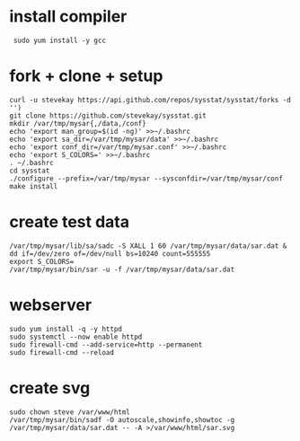 # install compiler
     sudo yum install -y gcc

# fork + clone + setup
    curl -u stevekay https://api.github.com/repos/sysstat/sysstat/forks -d '')
    git clone https://github.com/stevekay/sysstat.git
    mkdir /var/tmp/mysar{,/data,/conf}
    echo 'export man_group=$(id -ng)' >>~/.bashrc
    echo 'export sa_dir=/var/tmp/mysar/data' >>~/.bashrc
    echo 'export conf_dir=/var/tmp/mysar.conf' >>~/.bashrc
    echo 'export S_COLORS=' >>~/.bashrc
    . ~/.bashrc
    cd sysstat
    ./configure --prefix=/var/tmp/mysar --sysconfdir=/var/tmp/mysar/conf
    make install

# create test data
    /var/tmp/mysar/lib/sa/sadc -S XALL 1 60 /var/tmp/mysar/data/sar.dat &
    dd if=/dev/zero of=/dev/null bs=10240 count=555555
    export S_COLORS=
    /var/tmp/mysar/bin/sar -u -f /var/tmp/mysar/data/sar.dat

# webserver
    sudo yum install -q -y httpd
    sudo systemctl --now enable httpd
    sudo firewall-cmd --add-service=http --permanent
    sudo firewall-cmd --reload

# create svg
    sudo chown steve /var/www/html
    /var/tmp/mysar/bin/sadf -O autoscale,showinfo,showtoc -g  /var/tmp/mysar/data/sar.dat -- -A >/var/www/html/sar.svg
